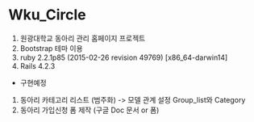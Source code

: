 # Wku_Circle

1. 원광대학교 동아리 관리 홈페이지 프로젝트
2. Bootstrap 테마 이용
3. ruby 2.2.1p85 (2015-02-26 revision 49769) [x86_64-darwin14]
4. Rails 4.2.3


* 구현예정
1. 동아리 카테고리 리스트 (범주화) -> 모델 관계 설정 Group_list와 Category
2. 동아리 가입신청 폼 제작 (구글 Doc 문서 or 폼)
